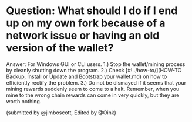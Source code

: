 # Question: What should I do if I end up on my own fork because of a network issue or having an old version of the wallet?

Answer:
For Windows GUI or CLI users.
1.)  Stop the wallet/mining process by cleanly shutting down the program.
2.)  Check [#!../how-to/](HOW-TO Backup, Install or Update and Bootstrap your wallet.md) on how to efficiently rectify the problem.
3.)  Do not be dismayed if it seems that your mining rewards suddenly seem to come to a halt.  Remember, when you mine to the wrong chain rewards can come in very quickly, but they are worth nothing.

(submitted by @jimboscott, Edited by @Oink)
